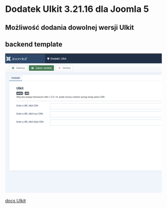 # Dodatek UIkit 3.21.16 dla Joomla 5
## Możliwość dodania dowolnej wersji UIkit
## backend template
![template app](./template.png)

[docs UIkit](https://getuikit.com/docs/introduction)
